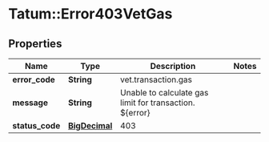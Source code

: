 # Tatum::Error403VetGas

## Properties
Name | Type | Description | Notes
------------ | ------------- | ------------- | -------------
**error_code** | **String** | vet.transaction.gas | 
**message** | **String** | Unable to calculate gas limit for transaction. ${error} | 
**status_code** | [**BigDecimal**](BigDecimal.md) | 403 | 

